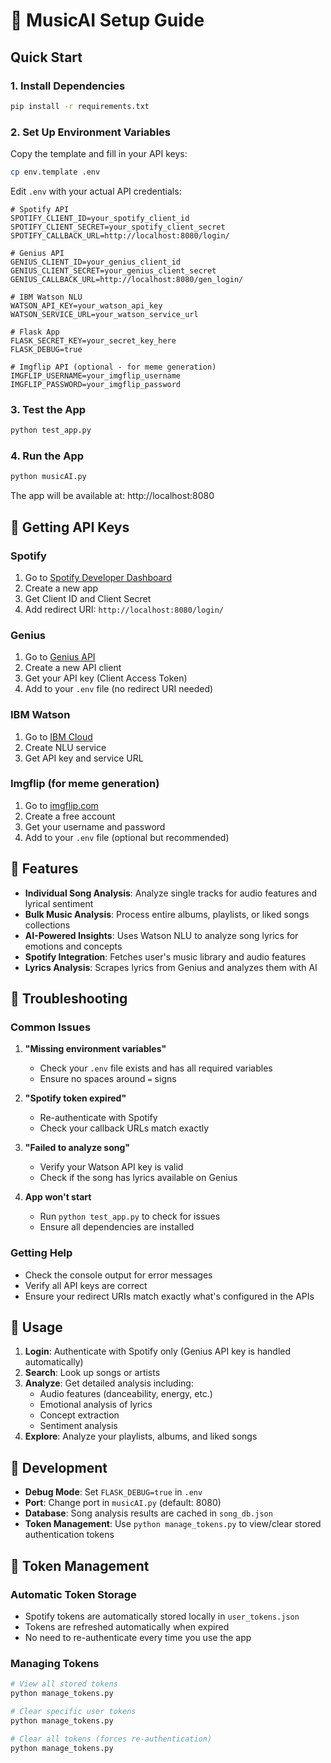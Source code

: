 # 🎵 MusicAI Setup Guide

## Quick Start

### 1. Install Dependencies
```bash
pip install -r requirements.txt
```

### 2. Set Up Environment Variables
Copy the template and fill in your API keys:
```bash
cp env.template .env
```

Edit `.env` with your actual API credentials:
```env
# Spotify API
SPOTIFY_CLIENT_ID=your_spotify_client_id
SPOTIFY_CLIENT_SECRET=your_spotify_client_secret
SPOTIFY_CALLBACK_URL=http://localhost:8080/login/

# Genius API  
GENIUS_CLIENT_ID=your_genius_client_id
GENIUS_CLIENT_SECRET=your_genius_client_secret
GENIUS_CALLBACK_URL=http://localhost:8080/gen_login/

# IBM Watson NLU
WATSON_API_KEY=your_watson_api_key
WATSON_SERVICE_URL=your_watson_service_url

# Flask App
FLASK_SECRET_KEY=your_secret_key_here
FLASK_DEBUG=true

# Imgflip API (optional - for meme generation)
IMGFLIP_USERNAME=your_imgflip_username
IMGFLIP_PASSWORD=your_imgflip_password
```

### 3. Test the App
```bash
python test_app.py
```

### 4. Run the App
```bash
python musicAI.py
```

The app will be available at: http://localhost:8080

## 🔑 Getting API Keys

### Spotify
1. Go to [Spotify Developer Dashboard](https://developer.spotify.com/dashboard)
2. Create a new app
3. Get Client ID and Client Secret
4. Add redirect URI: `http://localhost:8080/login/`

### Genius
1. Go to [Genius API](https://genius.com/api-clients)
2. Create a new API client
3. Get your API key (Client Access Token)
4. Add to your `.env` file (no redirect URI needed)

### IBM Watson
1. Go to [IBM Cloud](https://cloud.ibm.com/catalog/services/natural-language-understanding)
2. Create NLU service
3. Get API key and service URL

### Imgflip (for meme generation)
1. Go to [imgflip.com](https://imgflip.com)
2. Create a free account
3. Get your username and password
4. Add to your `.env` file (optional but recommended)

## 🚀 Features

- **Individual Song Analysis**: Analyze single tracks for audio features and lyrical sentiment
- **Bulk Music Analysis**: Process entire albums, playlists, or liked songs collections
- **AI-Powered Insights**: Uses Watson NLU to analyze song lyrics for emotions and concepts
- **Spotify Integration**: Fetches user's music library and audio features
- **Lyrics Analysis**: Scrapes lyrics from Genius and analyzes them with AI

## 🐛 Troubleshooting

### Common Issues

1. **"Missing environment variables"**
   - Check your `.env` file exists and has all required variables
   - Ensure no spaces around `=` signs

2. **"Spotify token expired"**
   - Re-authenticate with Spotify
   - Check your callback URLs match exactly

3. **"Failed to analyze song"**
   - Verify your Watson API key is valid
   - Check if the song has lyrics available on Genius

4. **App won't start**
   - Run `python test_app.py` to check for issues
   - Ensure all dependencies are installed

### Getting Help

- Check the console output for error messages
- Verify all API keys are correct
- Ensure your redirect URIs match exactly what's configured in the APIs

## 📱 Usage

1. **Login**: Authenticate with Spotify only (Genius API key is handled automatically)
2. **Search**: Look up songs or artists
3. **Analyze**: Get detailed analysis including:
   - Audio features (danceability, energy, etc.)
   - Emotional analysis of lyrics
   - Concept extraction
   - Sentiment analysis
4. **Explore**: Analyze your playlists, albums, and liked songs

## 🔧 Development

- **Debug Mode**: Set `FLASK_DEBUG=true` in `.env`
- **Port**: Change port in `musicAI.py` (default: 8080)
- **Database**: Song analysis results are cached in `song_db.json`
- **Token Management**: Use `python manage_tokens.py` to view/clear stored authentication tokens

## 🔐 Token Management

### Automatic Token Storage
- Spotify tokens are automatically stored locally in `user_tokens.json`
- Tokens are refreshed automatically when expired
- No need to re-authenticate every time you use the app

### Managing Tokens
```bash
# View all stored tokens
python manage_tokens.py

# Clear specific user tokens
python manage_tokens.py

# Clear all tokens (forces re-authentication)
python manage_tokens.py
```
